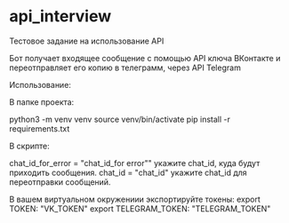 # api_interview
Тестовое задание на использование API

Бот получает входящее сообщение с помощью API ключа ВКонтакте и переотправляет его копию в телеграмм,
через API Telegram

Использование:

В папке проекта:

python3 -m venv venv
source venv/bin/activate
pip install -r requirements.txt

В скрипте:

chat_id_for_error = "chat_id_for error""  укажите chat_id, куда будут приходить сообщения.
chat_id = "chat_id"  укажите chat_id для переотправки сообщений.

В вашем виртуальном окружениии экспортируйте токены:
export TOKEN: "VK_TOKEN"
export TELEGRAM_TOKEN: "TELEGRAM_TOKEN"
